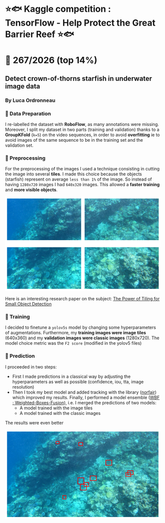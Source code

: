 # ⭐🐟 Kaggle competition : TensorFlow - Help Protect the Great Barrier Reef ⭐🐟
# 🏁 267/2026 (top 14%)
## Detect crown-of-thorns starfish in underwater image data
### By Luca Ordronneau

### 📌 Data Preparation
I re-labelled the dataset with **RoboFlow**, as many annotations were missing. Moreover, I split my dataset in two parts (training and validation) thanks to a **GroupKFold** (`k=5`) on the video sequences, in order to avoid **overfitting** ie to avoid images of the same sequence to be in the training set and the validation set.

### 📌 Preprocessing 
For the preprocessing of the images I used a technique consisting in cutting the image into several **tiles**. I made this choice because the objects (starfish) represent on average `less than 1%` of the image. So instead of having `1280x720` images I had `640x320` images. This allowed a **faster training** and **more visible objects**.

![alt text](images/tiles-starfish.png)

Here is an interesting research paper on the subject: [The Power of Tiling for Small Object Detection](https://openaccess.thecvf.com/content_CVPRW_2019/papers/UAVision/Unel_The_Power_of_Tiling_for_Small_Object_Detection_CVPRW_2019_paper.pdf)

### 📌 Training
I decided to finetune a `yolov5s` model by changing some hyperparameters of augmentations. Furthermore, my **training images were image tiles** (640x360) and my **validation images were classic images** (1280x720). The model choice metric was the `F2 score` (modified in the yolov5 files)

### 📌 Prediction
I proceeded in two steps:
- First I made predictions in a classical way by adjusting the hyperparameters as well as possible (confidence, iou, tta, image resolution)
- Then I took my best model and added tracking with the library ([norfair](https://github.com/tryolabs/norfair)) which improved my results. Finally, I performed a model ensemble ([WBF : Weighted-Boxes-Fusion](https://github.com/ZFTurbo/Weighted-Boxes-Fusion)), i.e. I merged the predictions of two models:
  - A model trained with the image tiles
  - A model trained with the classic images
  
The results were even better


![alt text](images/starfish.png)
